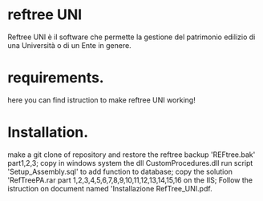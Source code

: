 
# reftree UNI
Reftree UNI è il software che permette la gestione del patrimonio edilizio di una Università o di un Ente in genere.

# requirements.
here you can find istruction to make reftree UNI working!
# Installation.
make a git clone of repository and
restore the reftree backup 'REFtree.bak' part1,2,3;
copy in windows system the dll CustomProcedures.dll 
run script 'Setup_Assembly.sql' to add function to database;
copy the solution 'RefTreePA.rar part 1,2,3,4,5,6,7,8,9,10,11,12,13,14,15,16 on the IIS;
Follow the istruction on document named 'Installazione RefTree_UNI.pdf.
